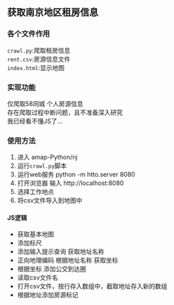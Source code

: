## 获取南京地区租房信息

### 各个文件作用
`crawl.py`:爬取租房信息   
`rent.csv`:房源信息文件  
`index.html`:显示地图  

### 实现功能
仅爬取58同城 个人房源信息  
存在爬取过程中断问题，且不准备深入研究  
我已经看不懂JS了...  
### 使用方法
1. 进入 amap-Python/nj
1. 运行`crawl.py`脚本
1. 运行web服务 python -m htto.server 8080
1. 打开浏览器 输入 http://localhost:8080
1. 选择工作地点
1. 将csv文件导入到地图中
#### JS逻辑
* 获取基本地图
* 添加标尺
* 添加输入提示查询 获取地址名称
* 正向地理编码 根据地址名称 获取坐标
* 根据坐标 添加公交到达圈
* 读取csv文件名
* 打开csv文件，按行存入数组中，截取地址存入新的数组
* 根据地址添加房源标记


